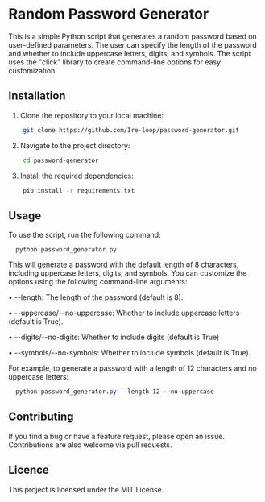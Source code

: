 
# Random Password Generator

This is a simple Python script that generates a random password based on user-defined parameters. The user can specify the length of the password and whether to include uppercase letters, digits, and symbols. The script uses the "click" library to create command-line options for easy customization.




## Installation

   1. Clone the repository to your local machine:
```bash
    git clone https://github.com/Ire-loop/password-generator.git
```
   2. Navigate to the project directory:
```bash
    cd password-generator
```
   3. Install the required dependencies:
```bash
    pip install -r requirements.txt
```

## Usage
To use the script, run the following command:

```
  python password_generator.py
```
This will generate a password with the default length of 8 characters, including uppercase letters, digits, and symbols. You can customize the options using the following command-line arguments:

• --length: The length of the password (default is 8).

• --uppercase/--no-uppercase: Whether to include uppercase letters (default is True).

• --digits/--no-digits: Whether to include digits (default is True)

• --symbols/--no-symbols: Whether to include symbols (default is True).

For example, to generate a password with a length of 12 characters and no uppercase letters:
```CSS
  python password_generator.py --length 12 --no-uppercase
```
## Contributing
If you find a bug or have a feature request, please open an issue. Contributions are also welcome via pull requests.

## Licence
This project is licensed under the MIT License.
